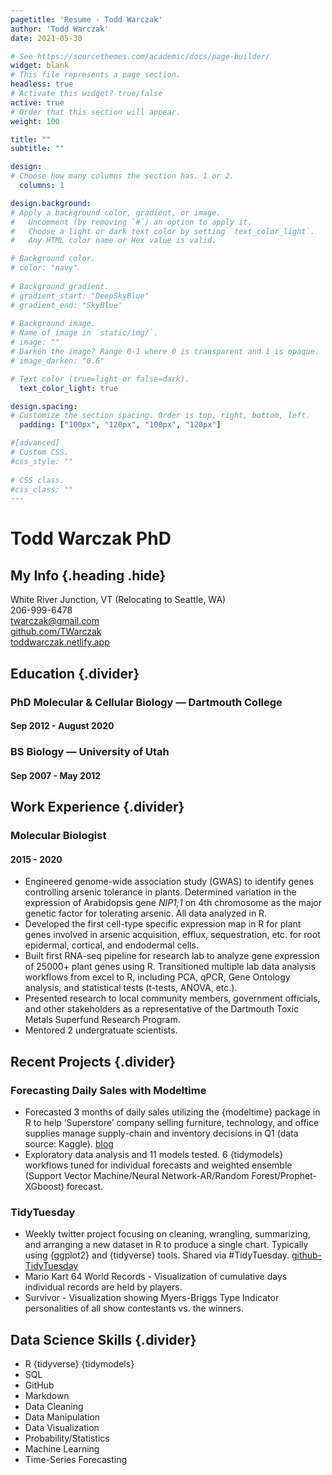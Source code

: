 ```yaml
---
pagetitle: 'Resume - Todd Warczak'
author: 'Todd Warczak'
date: 2021-05-30

# See https://sourcethemes.com/academic/docs/page-builder/
widget: blank
# This file represents a page section.
headless: true
# Activate this widget? true/false
active: true
# Order that this section will appear.
weight: 100

title: ""
subtitle: ""

design:
# Choose how many columns the section has. 1 or 2.
  columns: 1

design.background:
# Apply a background color, gradient, or image.
#   Uncomment (by removing `#`) an option to apply it.  
#   Choose a light or dark text color by setting `text_color_light`.
#   Any HTML color name or Hex value is valid.

# Background color.
# color: "navy"
  
# Background gradient.
# gradient_start: "DeepSkyBlue"
# gradient_end: "SkyBlue"
  
# Background image.
# Name of image in `static/img/`.
# image: ""
# Darken the image? Range 0-1 where 0 is transparent and 1 is opaque.
# image_darken: "0.6"

# Text color (true=light or false=dark).
  text_color_light: true

design.spacing:
# Customize the section spacing. Order is top, right, bottom, left.
  padding: ["100px", "120px", "100px", "120px"]

#[advanced]
# Custom CSS. 
#css_style: ""
 
# CSS class.
#css_class: ""
---
```


# Todd Warczak PhD
## My Info {.heading .hide}
White River Junction, VT (Relocating to Seattle, WA)\
206-999-6478\
twarczak@gmail.com\
[github.com/TWarczak](https://github.com/TWarczak)\
[toddwarczak.netlify.app](https://toddwarczak.netlify.app)

## Education {.divider}

### PhD Molecular & Cellular Biology &mdash; Dartmouth College
#### Sep 2012 - August 2020

### BS Biology &mdash; University of Utah
#### Sep 2007 - May 2012

## Work Experience {.divider}

### Molecular Biologist
#### 2015 - 2020
* Engineered genome-wide association study (GWAS) to identify genes controlling arsenic tolerance in plants. Determined variation in the expression of Arabidopsis gene *NIP1;1* on 4th chromosome as the major genetic factor for tolerating arsenic. All data analyzed in R.
* Developed the first cell-type specific expression map in R for plant genes involved in arsenic acquisition, efflux, sequestration, etc. for root epidermal, cortical, and endodermal cells.
* Built first RNA-seq pipeline for research lab to analyze gene expression of 25000+ plant genes using R. Transitioned multiple lab data analysis workflows from excel to R, including PCA, qPCR, Gene Ontology analysis, and statistical tests (t-tests, ANOVA, etc.).
* Presented research to local community members, government officials, and other stakeholders as a representative of the Dartmouth Toxic Metals Superfund Research Program.
* Mentored 2 undergratuate scientists.

## Recent Projects {.divider}

### Forecasting Daily Sales with Modeltime
* Forecasted 3 months of daily sales utilizing the {modeltime} package in R to help ‘Superstore’ company selling furniture, technology, and office supplies manage supply-chain and inventory decisions in Q1 (data source: Kaggle). [blog](https://toddwarczak.netlify.app/post/modeltime/)
* Exploratory data analysis and 11 models tested. 6 {tidymodels} workflows tuned for individual forecasts and weighted ensemble (Support Vector Machine/Neural Network-AR/Random Forest/Prophet-XGboost) forecast.

### TidyTuesday
* Weekly twitter project focusing on cleaning, wrangling, summarizing, and arranging a new dataset in R to produce a single chart. Typically using {ggplot2} and {tidyverse} tools. Shared via #TidyTuesday. [github-TidyTuesday](https://github.com/TWarczak/TidyTuesday)
* Mario Kart 64 World Records - Visualization of cumulative days individual records are held by players.
* Survivor - Visualization showing Myers-Briggs Type Indicator personalities of all show contestants vs. the winners.

## Data Science Skills {.divider}
  * R {tidyverse} {tidymodels}
  * SQL
  * GitHub
  * Markdown
  * Data Cleaning
  * Data Manipulation
  * Data Visualization
  * Probability/Statistics
  * Machine Learning
  * Time-Series Forecasting

